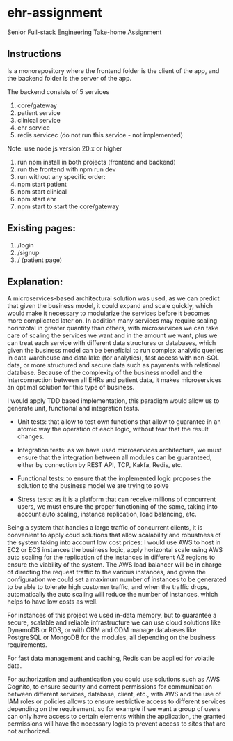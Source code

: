 # ehr-assignment

Senior Full-stack Engineering Take-home Assignment

## Instructions

Is a monorepository where the frontend folder is the client of the app, and the backend folder is the server of the app.

The backend consists of 5 services

1. core/gateway
2. patient service
3. clinical service
4. ehr service
5. redis servicec (do not run this service - not implemented)

Note: use node js version 20.x or higher

1. run npm install in both projects (frontend and backend)
2. run the frontend with npm run dev
3. run without any specific order:
4. npm start patient
5. npm start clinical
6. npm start ehr
7. npm start to start the core/gateway

## Existing pages:

1. /login
2. /signup
3. / (patient page)

## Explanation:

A microservices-based architectural solution was used, as we can predict that given the business model, it could expand and scale quickly, which would make it necessary to modularize the services before it becomes more complicated later on. In addition many services may require scaling horinzotal in greater quantity than others, with microservices we can take care of scaling the services we want and in the amount we want, plus we can treat each service with different data structures or databases, which given the business model can be beneficial to run complex analytic queries in data warehouse and data lake (for analytics), fast access with non-SQL data, or more structured and secure data such as payments with relational database. Because of the complexity of the business model and the interconnection between all EHRs and patient data, it makes microservices an optimal solution for this type of business.

I would apply TDD based implementation, this paradigm would allow us to generate unit, functional and integration tests.

- Unit tests: that allow to test own functions that allow to guarantee in an atomic way the operation of each logic, without fear that the result changes.

- Integration tests: as we have used microservices architecture, we must ensure that the integration between all modules can be guaranteed, either by connection by REST API, TCP, Kakfa, Redis, etc.

- Functional tests: to ensure that the implemented logic proposes the solution to the business model we are trying to solve

- Stress tests: as it is a platform that can receive millions of concurrent users, we must ensure the proper functioning of the same, taking into account auto scaling, instance replication, load balancing, etc.

Being a system that handles a large traffic of concurrent clients, it is convenient to apply coud solutions that allow scalability and robustness of the system taking into account low cost prices: I would use AWS to host in EC2 or ECS instances the business logic, apply horizontal scale using AWS auto scaling for the replication of the instances in different AZ regions to ensure the viability of the system. The AWS load balancer will be in charge of directing the request traffic to the various instances, and given the configuration we could set a maximum number of instances to be generated to be able to tolerate high customer traffic, and when the traffic drops, automatically the auto scaling will reduce the number of instances, which helps to have low costs as well.

For instances of this project we used in-data memory, but to guarantee a secure, scalable and reliable infrastructure we can use cloud solutions like DynamoDB or RDS, or with ORM and ODM manage databases like PostgreSQL or MongoDB for the modules, all depending on the business requirements.

For fast data management and caching, Redis can be applied for volatile data.

For authorization and authentication you could use solutions such as AWS Cognito, to ensure security and correct permissions for communication between different services, database, client, etc., with AWS and the use of IAM roles or policies allows to ensure restrictive access to different services depending on the requirement, so for example if we want a group of users can only have access to certain elements within the application, the granted permissions will have the necessary logic to prevent access to sites that are not authorized.
